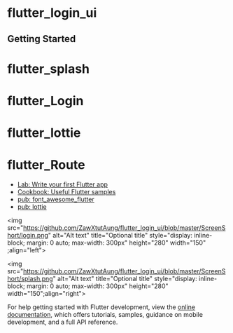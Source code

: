 # flutter_login_ui

## Getting Started

# flutter_splash
# flutter_Login
# flutter_lottie
# flutter_Route

- [Lab: Write your first Flutter app](https://docs.flutter.dev/get-started/codelab)
- [Cookbook: Useful Flutter samples](https://docs.flutter.dev/cookbook)
- [pub: font_awesome_flutter](https://pub.dev/packages/font_awesome_flutter)
- [pub: lottie](https://pub.dev/packages/lottie)

<img
  src="https://github.com/ZawXtutAung/flutter_login_ui/blob/master/ScreenShort/login.png"
  alt="Alt text"
  title="Optional title"
  style="display: inline-block; margin: 0 auto; max-width: 300px"  height="280" width="150" ;align="left">

  <img
  src="https://github.com/ZawXtutAung/flutter_login_ui/blob/master/ScreenShort/splash.png"
  alt="Alt text"
  title="Optional title"
  style="display: inline-block; margin: 0 auto; max-width: 300px" height="280" width="150";align="right">


For help getting started with Flutter development, view the
[online documentation](https://docs.flutter.dev/), which offers tutorials,
samples, guidance on mobile development, and a full API reference.

